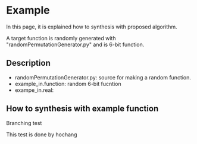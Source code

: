 # Example

In this page, it is explained how to synthesis with proposed algorithm.

A target function is randomly generated with "randomPermutationGenerator.py" and is 6-bit function.

## Description

- randomPermutationGenerator.py: source for making a random function.
- example_in.function: random 6-bit fucntion
- exampe_in.real:

## How to synthesis with example function

Branching test

This test is done by hochang
